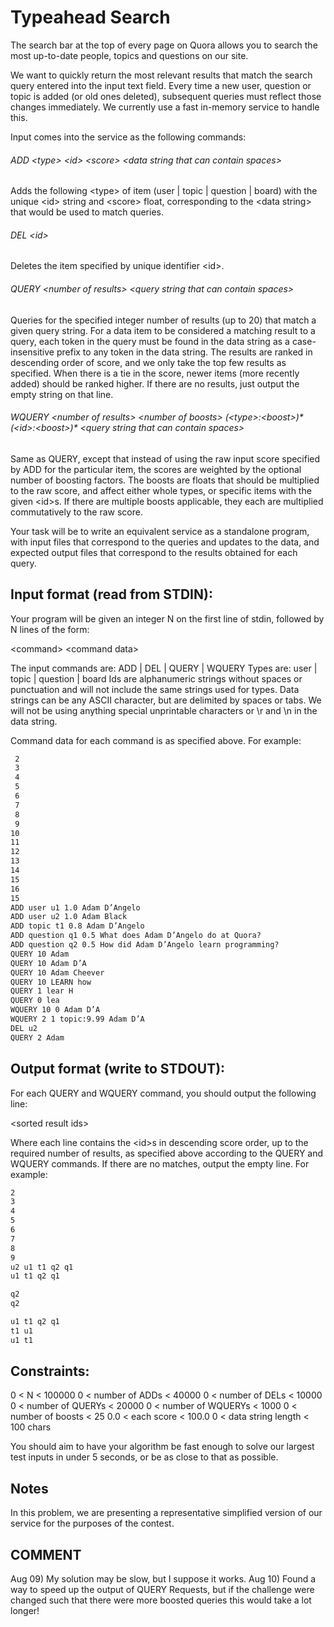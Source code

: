 Typeahead Search
===========
The search bar at the top of every page on Quora allows you to search the most up-to-date people, topics and questions on our site.  

We want to quickly return the most relevant results that match the search query entered into the input text field.  Every time a new user, question or topic is added (or old ones deleted), subsequent queries must reflect those changes immediately.  We currently use a fast in-memory service to handle this. 

Input comes into the service as the following commands:
###### ADD &lt;type&gt; &lt;id&gt; &lt;score&gt; &lt;data string that can contain spaces&gt;
Adds the following &lt;type&gt; of item (user | topic | question | board) with the unique &lt;id&gt; string and &lt;score&gt; float, corresponding to the &lt;data string&gt; that would be used to match queries.
###### DEL &lt;id&gt;
Deletes the item specified by unique identifier &lt;id&gt;.
###### QUERY &lt;number of results&gt; &lt;query string that can contain spaces&gt;
Queries for the specified integer number of results (up to 20) that match a given query string.  For a data item to be considered a matching result to a query, each token in the query must be found in the data string as a case-insensitive prefix to any token in the data string. The results are ranked in descending order of score, and we only take the top few results as specified. When there is a tie in the score, newer items (more recently added) should be ranked higher.  If there are no results, just output the empty string on that line.
###### WQUERY &lt;number of results&gt; &lt;number of boosts&gt; (&lt;type&gt;:&lt;boost&gt;)* (&lt;id&gt;:&lt;boost&gt;)* &lt;query string that can contain spaces&gt;
Same as QUERY, except that instead of using the raw input score specified by ADD for the particular item, the scores are weighted by the optional number of boosting factors.  The boosts are floats that should be multiplied to the raw score, and affect either whole types, or specific items with the given &lt;id&gt;s.  If there are multiple boosts applicable, they each are multiplied commutatively to the raw score.

Your task will be to write an equivalent service as a standalone program, with input files that correspond to the queries and updates to the data, and expected output files that correspond to the results obtained for each query.

Input format (read from STDIN):
---------------------------
Your program will be given an integer N on the first line of stdin, followed by N lines of the form:

&lt;command&gt; &lt;command data&gt;

The input commands are: ADD | DEL | QUERY | WQUERY
Types are: user | topic | question | board
Ids are alphanumeric strings without spaces or punctuation and will not include the same strings used for types.
Data strings can be any ASCII character, but are delimited by spaces or tabs. We will not be using anything special unprintable characters or \r and \n in the data string.

Command data for each command is as specified above.  For example:

``` 1
 2
 3
 4
 5
 6
 7
 8
 9
10
11
12
13
14
15
16
15
ADD user u1 1.0 Adam D’Angelo
ADD user u2 1.0 Adam Black
ADD topic t1 0.8 Adam D’Angelo
ADD question q1 0.5 What does Adam D’Angelo do at Quora?
ADD question q2 0.5 How did Adam D’Angelo learn programming?
QUERY 10 Adam
QUERY 10 Adam D’A
QUERY 10 Adam Cheever
QUERY 10 LEARN how
QUERY 1 lear H
QUERY 0 lea
WQUERY 10 0 Adam D’A
WQUERY 2 1 topic:9.99 Adam D’A
DEL u2
QUERY 2 Adam
```


Output format (write to STDOUT):
----------------------------
For each QUERY and WQUERY command, you should output the following line:

&lt;sorted result ids&gt;

Where each line contains the &lt;id&gt;s in descending score order, up to the required number of results, as specified above according to the QUERY and WQUERY commands.  If there are no matches, output the empty line.  For example:

```1
2
3
4
5
6
7
8
9
u2 u1 t1 q2 q1
u1 t1 q2 q1

q2
q2

u1 t1 q2 q1
t1 u1
u1 t1
```


Constraints:
----------
0 &lt; N &lt; 100000
0 &lt; number of ADDs &lt; 40000
0 &lt; number of DELs &lt; 10000
0 &lt; number of QUERYs &lt; 20000
0 &lt; number of WQUERYs &lt; 1000
0 &lt; number of boosts &lt; 25
0.0 &lt; each score &lt; 100.0
0 &lt; data string length &lt; 100 chars

You should aim to have your algorithm be fast enough to solve our largest test inputs in under 5 seconds, or be as close to that as possible.

Notes
-----
In this problem, we are presenting a representative simplified version of our service for the purposes of the contest.

COMMENT
-------
Aug 09) My solution may be slow, but I suppose it works.
Aug 10) Found a way to speed up the output of QUERY Requests, but if the challenge were changed such that there were more boosted queries this would take a lot longer!
